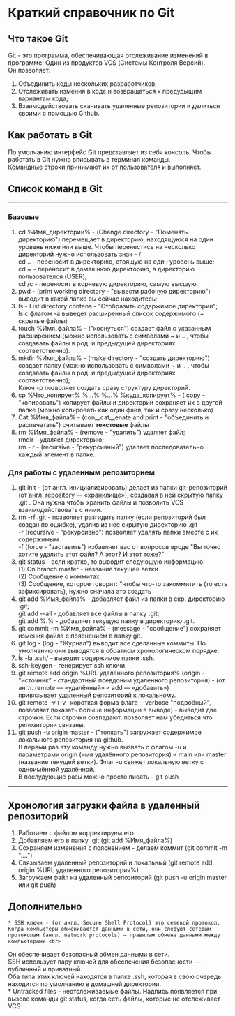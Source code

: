 # Краткий справочник по Git


## Что такое Git


Git - это программа, обеспечивающая отслеживание изменений в программе. Один из продуктов VCS (Системы Контроля Версий). <br> 
Он позволяет: <br>
1. Объединить коды нескольких разработчиков;  <br>
2. Отслеживать измения в коде и возвращаться к предудыщим вариантам кода;  <br>
3. Взаимодействовать скачивать удаленные репозитории и делиться своими с помощью Github. <br>


## Как работать в Git


По умолчанию интерфейс Git представляет из себя консоль. Чтобы работать в Git нужно вписывать в терминал команды. <br>
Командные строки принимают их от пользователя и выполняет. <br>


## Список команд в Git


---

### Базовые
1. cd %Имя_директории% - (Change directory - "Поменять директорию") перемещает в директорию, находящуюся на один уровень ниже или выше. Чтобы перенестись на несколько директорий нужно использовать знак - / <br>
cd .. - переносит в директорию, стоящую на один уровень выше;  <br>
cd ~ - переносит в домашнюю директорию, в директорию пользователся (USER);<br>
cd /c - переносит в корневую директорию, самую высшую.<br>
2. pwd - (print working directory - "вывести рабочую директорию") выводит в какой папке вы сейчас находитесь;<br>
3. ls - List directory contens - "Отобразить содержимое директории";  <br>
ls с флагом -a выведет расширенный список содержимого (+ скрытые файлы) <br>
4. touch %Имя_файла% - ("коснуться") создает файл с указанным расширением (можно использовать с символами ~ и .. , чтобы создавать файлы в род. и предыдущей директориях соответственно).<br>
5. mkdir %Имя_файла% - (make directory - "создать директорию") создает папку (можно использовать с символами ~ и .. , чтобы создавать файлы в род. и предыдущей директориях соответственно);<br>
Ключ -p позволяет создать сразу структуру директорий. <br>
6. cp %Что_копирует% %...% %...% %куда_копирует% - ( copy - "копировать") копирует файлы и директории сохраняет их в другой папке (можно копировать как один файл, так и сразу несколько) <br>
7. Cat %Имя_файла% - (con__cat__enate and print - "объединить и распечатать") считывает __текстовые__ файлы <br>
8. rm %Имя_файла% - (remove - "удалить") удаляет файл;<br>
rmdir - удаляет директорию;<br>
rm - r - (recursive - "рекурсивный") удаляет последовательно каждый элемент в папке.<br>


### Для работы с удаленным репозиторием
1. git init - (от англ. инициализировать) делает из папки git-репозиторий (от англ. repository — «хранилище»), создавая в ней скрытую папку .git . Она нужна чтобы хранить файлы и позволить VCS взаимодействовать с ними. <br>
2. rm -rf .git  - позволяет разгидить папку (если репозиторий был создан по ошибке), удалив из нее скрытую директорию .git<br>
-r (recursive - "рекурсивно") позволяет удалять папки вместе с их содержимым<br>
-f (force - "заставить") избавляет вас от вопросов вроде "Вы точно хотите удалить этот файл? А этот? И этот тоже?"<br>
3. git status - если кратко, то выводит следующую информацию:<br>
(1) On branch master - название текущей ветки<br>
(2) Сообщение о коммитах<br>
(3) Сообщение, которое говорит: "чтобы что-то закоммитить (то есть зафиксировать), нужно сначала это создать<br>
4. git add %Имя_файла% - добавляет файл из папки в скр. директорию .git;<br>
git add --all - добавляет все файлы в папку .git; <br>
git add %.% - добавляет текущую папку в директорию .git.<br>
5. git commit -m %Имя_файла% - (message - "сообщение") сохраняет измения файла с пояснением в папку.git. <br>
6. git log - (log - "Журнал") выводит все сделанные коммиты. По умолчанию они выводятся в обратном хронологическом порядке.<br>
7. ls -la .ssh/ - выводит содержимое папки .ssh.<br>
8. ssh-keygen - генерирует ssh ключи.<br>
9. git remote add origin %URL удаленного репозитория% (origin - "источник" - стандартный псевдоним удаленного репозитория) - (от англ. remote — «удалённый» и add — «добавить») <br>
привязывает удаленный репозиторий к локальному.<br>
10. git remote -v (-v -короткая форма флага --verbose "подробный", позволяет показать больше информации в выводе) - выводит две строчки. Если строчки совпадают, позволяет нам убедиться что репозитории связаны.<br>
11. git push -u origin master - ("толкать") загружает содержимое локального репозитория на github.<br>
В первый раз эту команду нужно вызвать с флагом -u и параметрами origin (имя удалённого репозитория) и main или master (название текущей ветки). Флаг -u свяжет локальную ветку с одноимённой удалённой. <br>
В послудующие разы можно просто писать - git push<br>


---


## Хронология загрузки файла в удаленный репозиторий

1. Работаем с файлом корректируем его<br>
2. Добавляем его в папку .git (git add %Имя_файла%)<br>
3. Сохраняем изменения с пояснением - делаем коммит (git commit -m "....")<br>
4. Связываем удаленный репозиторий и локальный (git remote add origin %URL удаленного репозитория%) <br>
5. Загружаем файл на удаленный репозиторий (git push -u origin master или git push)<br>

## Дополнительно
    * SSH ключи - (от англ. Secure Shell Protocol) это сетевой протокол. Когда компьютеры обмениваются данными в сети, они следуют сетевым протоколам (англ. network protocols) — правилам обмена данными между компьютерами.<br>
Он обеспечивает безопасный обмен данными в сети.<br>
    SSH использует пару ключей для обеспечения безопасности — публичный и приватный.<br>
Оба типа этих ключей находятся в папке .ssh, которая в свою очередь находится по умолчанию в домашней директории.<br>
    * Untracked files - неотслеживаемые файлы. Надпись появляется при вызове команды git status, когда есть файлы, которые не отслеживает VCS